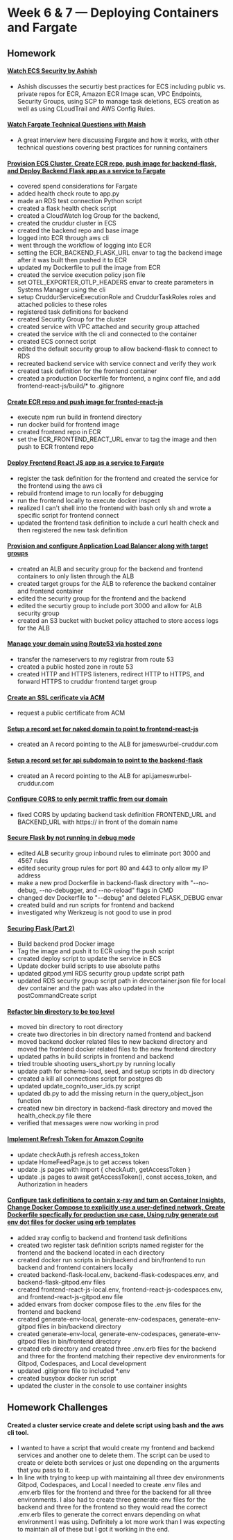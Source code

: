 # Week 6 & 7 — Deploying Containers and Fargate

## Homework

#### [Watch ECS Security by Ashish](https://www.youtube.com/watch?v=zz2FQAk1I28&list=PLBfufR7vyJJ7k25byhRXJldB5AiwgNnWv&index=57)
* Ashish discusses the securtiy best practices for ECS including public vs. private repos for ECR, Amazon ECR Image scan, VPC Endpoints, Security Groups, using SCP to manage task deletions, ECS creation as well as using CLoudTrail and AWS Config Rules.

#### [Watch Fargate Technical Questions with Maish](https://www.youtube.com/watch?v=w_YcwJxvoHQ)
* A great interview here discussing Fargate and how it works, with other technical questions covering best practices for running containers

#### [Provision ECS Cluster, Create ECR repo, push image for backend-flask, and Deploy Backend Flask app as a service to Fargate](https://www.youtube.com/watch?v=QIZx2NhdCMI&list=PLBfufR7vyJJ7k25byhRXJldB5AiwgNnWv&index=58)
* covered spend considerations for Fargate 
* added health check route to app.py
* made an RDS test connection Python script 
* created a flask health check script
* created a CloudWatch log Group for the backend, 
* created the cruddur cluster in ECS 
* created the backend repo and base image 
* logged into ECR through aws cli
* went through the workflow of logging into ECR 
* setting the ECR_BACKEND_FLASK_URL envar to tag the backend image after it was built then pushed it to ECR 
* updated my Dockerfile to pull the image from ECR
* created the service execution policy json file
* set OTEL_EXPORTER_OTLP_HEADERS envar to create parameters in Systems Manager using the cli 
* setup CruddurServiceExecutionRole and CruddurTaskRoles roles and attached policies to these roles 
* registered task definitions for backend
* created Security Group for the cluster 
* created service with VPC attached and security group attached 
* created the service with the cli and connected to the container 
* created ECS connect script
* edited the default security group to allow backend-flask to connect to RDS 
* recreated backend service with service connect and verify they work
* created task definition for the frontend container
* created a production Dockerfile for frontend, a nginx conf file, and add frontend-react-js/build/* to .gitignore

#### [Create ECR repo and push image for fronted-react-js](https://www.youtube.com/watch?v=HHmpZ5hqh1I&list=PLBfufR7vyJJ7k25byhRXJldB5AiwgNnWv&index=59)
* execute npm run build in frontend directory
* run docker build for frontend image
* created frontend repo in ECR
* set the ECR_FRONTEND_REACT_URL envar to tag the image and then push to ECR frontend repo

#### [Deploy Frontend React JS app as a service to Fargate](https://www.youtube.com/watch?v=HHmpZ5hqh1I&list=PLBfufR7vyJJ7k25byhRXJldB5AiwgNnWv&index=59) 
* register the task definition for the frontend and created the service for the frontend using the aws cli
* rebuild frontend image to run locally for debugging
* run the frontend locally to execute docker inspect
* realized I can't shell into the frontend with bash only sh and wrote a specific script for frontend connect
* updated the frontend task definition to include a curl health check and then registered the new task definition

#### [Provision and configure Application Load Balancer along with target groups](https://www.youtube.com/watchv=HHmpZ5hqh1I&list=PLBfufR7vyJJ7k25byhRXJldB5AiwgNnWv&index=59) 
* created an ALB and security group for the backend and frontend containers to only listen through the ALB 
* created target groups for the ALB to reference the backend container and frontend container
* edited the security group for the frontend and the backend
* edited the securtiy group to include port 3000 and allow for ALB security group
* created an S3 bucket with bucket policy attached to store access logs for the ALB

#### [Manage your domain using Route53 via hosted zone](https://www.youtube.com/watch?v=HHmpZ5hqh1I&list=PLBfufR7vyJJ7k25byhRXJldB5AiwgNnWv&index=59) 
* transfer the nameservers to my registrar from route 53
* created a public hosted zone in route 53
* created HTTP and HTTPS listeners, redirect HTTP to HTTPS, and forward HTTPS to cruddur frontend target group

#### [Create an SSL cerificate via ACM](https://www.youtube.com/watch?v=HHmpZ5hqh1I&list=PLBfufR7vyJJ7k25byhRXJldB5AiwgNnWv&index=59) 
* request a public certificate from ACM

#### [Setup a record set for naked domain to point to frontend-react-js](https://www.youtube.com/watch?v=HHmpZ5hqh1I&list=PLBfufR7vyJJ7k25byhRXJldB5AiwgNnWv&index=59) 
* created an A record pointing to the ALB for jameswurbel-cruddur.com

#### [Setup a record set for api subdomain to point to the backend-flask](https://www.youtube.com/watch?v=HHmpZ5hqh1I&list=PLBfufR7vyJJ7k25byhRXJldB5AiwgNnWv&index=59) 
* created an A record pointing to the ALB for api.jameswurbel-cruddur.com

#### [Configure CORS to only permit traffic from our domain](https://www.youtube.com/watchv=HHmpZ5hqh1I&list=PLBfufR7vyJJ7k25byhRXJldB5AiwgNnWv&index=59)
* fixed CORS by updating backend task definition FRONTEND_URL and BACKEND_URL with https:// in front of the domain name

#### [Secure Flask by not running in debug mode](https://www.youtube.com/watch?v=9OQZSBKzIgs&list=PLBfufR7vyJJ7k25byhRXJldB5AiwgNnWv&index=60)
* edited ALB security group inbound rules to eliminate port 3000 and 4567 rules
* edited security group rules for port 80 and 443 to only allow my IP address
* make a new prod Dockerfile in backend-flask directory with "--no-debug, --no-debugger, and --no-reload" flags in CMD
* changed dev Dockerfile to "--debug" and deleted FLASK_DEBUG envar
* created build and run scripts for frontend and backend
* investigated why Werkzeug is not good to use in prod

#### [Securing Flask (Part 2)](https://youtu.be/eaeEbeEVNMk)
* Build backend prod Docker image
* Tag the image and push it to ECR using the push script
* created deploy script to update the service in ECS
* Update docker build scripts to use absolute paths
* updated gitpod.yml RDS security group update script path
* updated RDS security group script path in devcontainer.json file for local dev container and the path was also updated in the postCommandCreate script

#### [Refactor bin directory to be top level](https://www.youtube.com/watch?v=HyJOjBjieb4&list=PLBfufR7vyJJ7k25byhRXJldB5AiwgNnWv&index=62)
* moved bin directory to root directory
* create two directories in bin directory named frontend and backend
* moved backend docker related files to new backend directory and moved the frontend docker related files to the new frontend directory
* updated paths in build scripts in frontend and backend
* tried trouble shooting users_short.py by running locally
* update path for schema-load, seed, and setup scripts in db directory
* created a kill all connections script for postgres db
* updated update_cognito_user_ids.py script
* updated db.py to add the missing return in the query_object_json function
* created new bin directory in backend-flask directory and moved the health_check.py file there
* verified that messages were now working in prod

#### [Implement Refresh Token for Amazon Cognito](https://www.youtube.com/watch?v=LNLP2dxa5EQ&list=PLBfufR7vyJJ7k25byhRXJldB5AiwgNnWv&index=63)
* update checkAuth.js refresh access_token
* update HomeFeedPage.js to get access token
* update .js pages with import { checkAuth, getAccessToken }
* update .js pages to await getAccessToken(), const access_token, and Authorization in headers

#### [Configure task definitions to contain x-ray and turn on Container Insights, Change Docker Compose to explicitly use a user-defined network, Create Dockerfile specfically for production use case, Using ruby generate out env dot files for docker using erb templates](https://www.youtube.com/watch?v=G_8_xtS2MsY&list=PLBfufR7vyJJ7k25byhRXJldB5AiwgNnWv&index=64)
* added xray config to backend and frontend task definitions
* created two register task definition scripts named register for the frontend and the backend located in each directory
* created docker run scripts in bin/backend and bin/frontend to run backend and frontend containers locally
* created backend-flask-local.env, backend-flask-codespaces.env, and backend-flask-gitpod.env files
* created frontend-react-js-local.env, frontend-react-js-codespaces.env, and frontend-react-js-gitpod.env file
* added envars from docker compose files to the .env files for the frontend and backend
* created generate-env-local, generate-env-codespaces, generate-env-gitpod files in bin/backend directory
* created generate-env-local, generate-env-codespaces, generate-env-gitpod files in bin/frontend directory
* created erb directory and created three .env.erb files for the backend and three for the frontend matching their repective dev environments for Gitpod, Codespaces, and Local development
* updated .gitignore file to included \*.env
* created busybox docker run script
* updated the cluster in the console to use container insights
## Homework Challenges

#### Created a cluster service create and delete script using bash and the aws cli tool. 
* I wanted to have a script that would create my frontend and backend services and another one to delete them. The script can be used to create or delete both services or just one depending on the arguments that you pass to it.
* In line with trying to keep up with maintaining all three dev environments Gitpod, Codespaces, and Local I needed to create .env files and .env.erb files for the frontend and three for the backend for all three environments. I also had to create three generate-env files for the backend and three for the frontend so they would read the correct .env.erb files to generate the correct envars depending on what environment I was using. Definitely a lot more work than I was expecting to maintain all of these but I got it working in the end.
